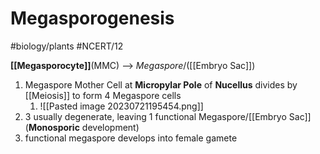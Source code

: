 # Megasporogenesis
#biology/plants #NCERT/12 

**[[Megasporocyte]]**(MMC) --> *Megaspore*/([[Embryo Sac]])

1. Megaspore Mother Cell at **Micropylar Pole** of **Nucellus** divides by [[Meiosis]] to form 4 Megaspore cells
	1. ![[Pasted image 20230721195454.png]]
2. 3 usually degenerate, leaving 1 functional Megaspore/[[Embryo Sac]] (**Monosporic** development) 
3. functional megaspore develops into female gamete